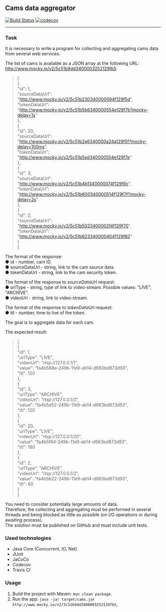 ## Cams data aggregator  
[![Build Status](https://travis-ci.org/amasterenko/job4j_cams_aggregator.svg?branch=master)](https://travis-ci.org/amasterenko/job4j_cams_aggregator)
[![codecov](https://codecov.io/gh/amasterenko/job4j_cams_aggregator/branch/master/graph/badge.svg?token=6D9M1VVC7M)](https://codecov.io/gh/amasterenko/job4j_cams_aggregator)  
___

### Task

It is necessary to write a program for collecting and aggregating cams data from several web services.  

The list of cams is available as a JSON array at the following URL:  
http://www.mocky.io/v2/5c51b9dd3400003252129fb5  

>[  
{  
"id": 1,  
"sourceDataUrl": "http://www.mocky.io/v2/5c51b230340000094f129f5d",  
"tokenDataUrl": "http://www.mocky.io/v2/5c51b5b6340000554e129f7b?mocky-delay=1s"  
},  
{  
"id": 20,  
"sourceDataUrl": "http://www.mocky.io/v2/5c51b2e6340000a24a129f5f?mocky-delay=100ms",  
"tokenDataUrl": "http://www.mocky.io/v2/5c51b5ed340000554e129f7e"  
},  
{  
"id": 3,  
"sourceDataUrl": "http://www.mocky.io/v2/5c51b4b1340000074f129f6c",  
"tokenDataUrl": "http://www.mocky.io/v2/5c51b600340000514f129f7f?mocky-delay=2s"  
},  
{  
"id": 2,  
"sourceDataUrl": "http://www.mocky.io/v2/5c51b5023400002f4f129f70",  
"tokenDataUrl": "http://www.mocky.io/v2/5c51b623340000404f129f82"  
}  
]  

The format of the response:   
● id - number, cam ID.  
● sourceDataUrl - string, link to the cam source data.  
● tokenDataUrl - string, link to the cam security token.  

The format of the response to _sourceDataUrl_ request:  
● urlType - string, type of link to video-stream. Possible values: "LIVE",
"ARCHIVE".      
● videoUrl - string, link to video-stream.    

The format of the response to _tokenDataUrl_ request:  
● ttl - number, time to live of the token.

The goal is to aggregate data for each cam.  

The expected result:  
>[  
{  
"id": 1,  
"urlType": "LIVE",  
"videoUrl": "rtsp://127.0.0.1/1",  
"value": "fa4b588e-249b-11e9-ab14-d663bd873d93",  
"ttl": 120  
},  
{  
"id": 3,  
"urlType": "ARCHIVE",  
"videoUrl": "rtsp://127.0.0.1/3",  
"value": "fa4b5d52-249b-11e9-ab14-d663bd873d93",  
"ttl": 120  
},  
{  
"id": 20,  
"urlType": "LIVE",  
"videoUrl": "rtsp://127.0.0.1/20",  
"value": "fa4b5f64-249b-11e9-ab14-d663bd873d93",  
"ttl": 180  
},  
{  
"id": 2,  
"urlType": "ARCHIVE",  
"videoUrl": "rtsp://127.0.0.1/2",  
"value": "fa4b5b22-249b-11e9-ab14-d663bd873d93",  
"ttl": 60  
}  
]  

You need to consider potentially large amounts of data.    
Therefore, the collecting and aggregating must be performed in several threads and being
blocked as little as possible (on I/O operations or during awaiting process).  
The solution must be published on GitHub and must include unit tests.  

### Used technologies  
* Java Core (Concurrent, IO, Net)  
* JUnit
* JaCoCo
* Codecov
* Travis CI

### Usage  
1. Build the project with Maven: ```mvn clean package```.  
2. Run the app: ```java -jar target/cams.jar http://www.mocky.io/v2/5c51b9dd3400003252129fb5```,  
